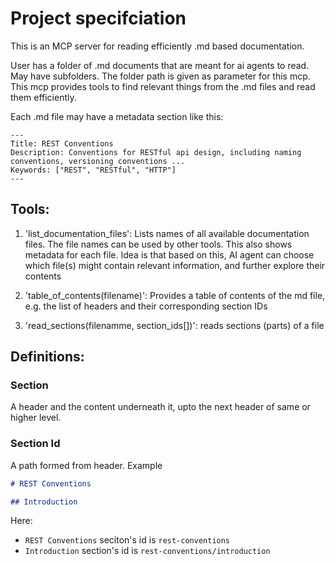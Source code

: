 # Project specifciation

This is an MCP server for reading efficiently .md based documentation.

User has a folder of .md documents that are meant for ai agents to read. May have subfolders.
The folder path is given as parameter for this mcp. This mcp provides tools to find relevant
things from the .md files and read them efficiently.

Each .md file may have a metadata section like this:

```
---
Title: REST Conventions
Description: Conventions for RESTful api design, including naming conventions, versioning conventions ...
Keywords: ["REST", "RESTful", "HTTP"]
---
```

## Tools:

1. 'list_documentation_files': Lists names of all available documentation files. The file names can be used by other tools. This also shows metadata for each file. Idea is that based on this, AI agent can choose which file(s) might contain relevant information, and further explore their contents

2. 'table_of_contents(filename)': Provides a table of contents of the md file, e.g. the list of headers and their corresponding section IDs

3. 'read_sections(filenamme, section_ids[])': reads sections (parts) of a file

## Definitions:

### Section 

A header and the content underneath it, upto the next header of same or higher level.

### Section Id

A path formed from header. Example
```markdown
# REST Conventions

## Introduction
```
Here:
 - `REST Conventions` seciton's id is `rest-conventions`
 - `Introduction` section's id is `rest-conventions/introduction`
 